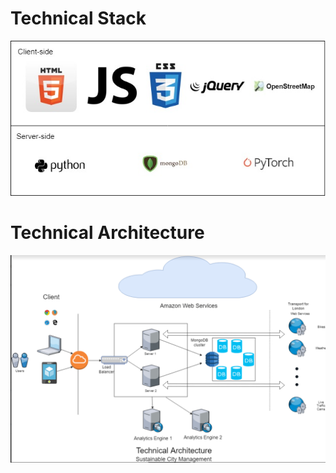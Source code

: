 # Technical Stack
![Technical stack](https://github.com/gargavi7/cs7cs3/blob/master/Tech%20stack.jpg)

# Technical Architecture
![Technical Architecture](https://github.com/gargavi7/cs7cs3/blob/master/techArchitecture.PNG)
